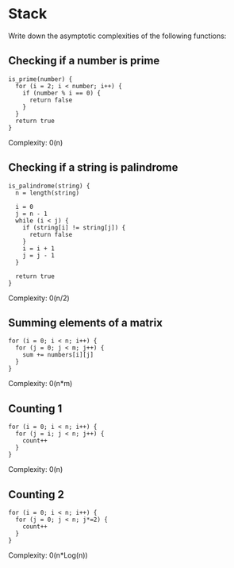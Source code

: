 # Stack

Write down the asymptotic complexities of the following functions:

## Checking if a number is prime

```
is_prime(number) {
  for (i = 2; i < number; i++) {
    if (number % i == 0) {
      return false
    }
  }
  return true
}
```

Complexity: 0(n)

## Checking if a string is palindrome

```
is_palindrome(string) {
  n = length(string)

  i = 0
  j = n - 1
  while (i < j) {
    if (string[i] != string[j]) {
      return false
    }
    i = i + 1
    j = j - 1
  }

  return true
}
```

Complexity: 0(n/2)

## Summing elements of a matrix

```
for (i = 0; i < n; i++) {
  for (j = 0; j < m; j++) {
    sum += numbers[i][j]
  }
}
```

Complexity: 0(n*m)

## Counting 1

```
for (i = 0; i < n; i++) {
  for (j = i; j < n; j++) {
    count++
  }
}
```

Complexity: 0(n)

## Counting 2

```
for (i = 0; i < n; i++) {
  for (j = 0; j < n; j*=2) {
    count++
  }
}
```

Complexity: 0(n*Log(n))
